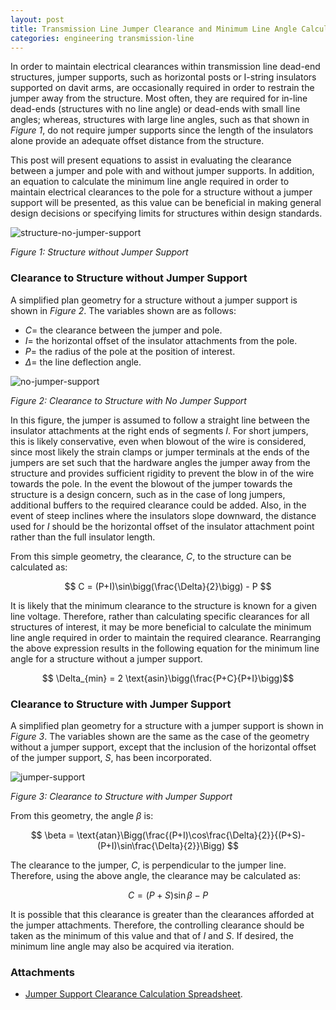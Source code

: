 ```yaml
---
layout: post
title: Transmission Line Jumper Clearance and Minimum Line Angle Calculations
categories: engineering transmission-line
---
```


In order to maintain electrical clearances within transmission line dead-end structures, jumper supports, such as horizontal posts or I-string insulators supported on davit arms, are occasionally required in order to restrain the jumper away from the structure. Most often, they are required for in-line dead-ends (structures with no line angle) or dead-ends with small line angles; whereas, structures with large line angles, such as that shown in *Figure 1*, do not require jumper supports since the length of the insulators alone provide an adequate offset distance from the structure.

This post will present equations to assist in evaluating the clearance between a jumper and pole with and without jumper supports. In addition, an equation to calculate the minimum line angle required in order to maintain electrical clearances to the pole for a structure without a jumper support will be presented, as this value can be beneficial in making general design decisions or specifying limits for structures within design standards.

![structure-no-jumper-support](https://lh3.googleusercontent.com/LOpdcT-kLXAGsSl1MgOvMSXPbe20ePtbSAiIGTX2kDTsqSPxD-oqdmVhMSbZJ8eCRd7hqbBv0oepSsK5L3k-_VEBzFYyiFj7SMkdxKvhAvjYwC0q9EGocUMfx-GzJXVTRhIEjKVwOw=w2400)

*Figure 1: Structure without Jumper Support*

<!--excerpt-->

### Clearance to Structure without Jumper Support

A simplified plan geometry for a structure without a jumper support is shown in *Figure 2*. The variables shown are as follows:

* $C=$ the clearance between the jumper and pole.
* $I=$ the horizontal offset of the insulator attachments from the pole.
* $P=$ the radius of the pole at the position of interest.
* $\Delta=$ the line deflection angle.

![no-jumper-support](https://lh3.googleusercontent.com/Fdob-ydGIO6cwIxqHylR5OcxcTdrCLTP1ZfKBp73CzO4CJ3H-_uschhp6gz5vWGsnYqiiMC1QTAkF2rLw0QA4heog3GVSEasAFSweGd2UvwMXzHEPBYf017iHdmfkdA3HVMSY9Jyjg=w2400)

*Figure 2: Clearance to Structure with No Jumper Support*

In this figure, the jumper is assumed to follow a straight line between the insulator attachments at the right ends of segments $I$. For short jumpers, this is likely conservative, even when blowout of the wire is considered, since most likely the strain clamps or jumper terminals at the ends of the jumpers are set such that the hardware angles the jumper away from the structure and provides sufficient rigidity to prevent the blow in of the wire towards the pole. In the event the blowout of the jumper towards the structure is a design concern, such as in the case of long jumpers, additional buffers to the required clearance could be added. Also, in the event of steep inclines where the insulators slope downward, the distance used for $I$ should be the horizontal offset of the insulator attachment point rather than the full insulator length.

From this simple geometry, the clearance, $C$, to the structure can be calculated as:

$$ C = (P+I)\sin\bigg(\frac{\Delta}{2}\bigg) - P $$

It is likely that the minimum clearance to the structure is known for a given line voltage. Therefore, rather than calculating specific clearances for all structures of interest, it may be more beneficial to calculate the minimum line angle required in order to maintain the required clearance. Rearranging the above expression results in the following equation for the minimum line angle for a structure without a jumper support.

$$ \Delta_{min} = 2 \text{asin}\bigg(\frac{P+C}{P+I}\bigg)$$


### Clearance to Structure with Jumper Support

A simplified plan geometry for a structure with a jumper support is shown in *Figure 3*. The variables shown are the same as the case of the geometry without a jumper support, except that the inclusion of the horizontal offset of the jumper support, $S$, has been incorporated.

![jumper-support](https://lh3.googleusercontent.com/6L_pDnMP4krlPHuqfx6YvH-qaJJWhYfEJrOjyF4AINaA71C9Yujb2MJpN9ILdTQPNF22NF5oWLCiUN7bQLFMFOcuOTKJnLsm9IoN6xGCq9M6LhuHOJkGPGoAUXu8m_ej_tTklOPi2g=w2400)

*Figure 3: Clearance to Structure with Jumper Support*

From this geometry, the angle $\beta$ is:

$$ \beta = \text{atan}\Bigg(\frac{(P+I)\cos\frac{\Delta}{2}}{(P+S)-(P+I)\sin\frac{\Delta}{2}}\Bigg) $$

The clearance to the jumper, $C$, is perpendicular to the jumper line. Therefore, using the above angle, the clearance may be calculated as:

$$ C = (P+S)\sin\beta - P $$

It is possible that this clearance is greater than the clearances afforded at the jumper attachments. Therefore, the controlling clearance should be taken as the minimum of this value and that of $I$ and $S$. If desired, the minimum line angle may also be acquired via iteration.

### Attachments

* [Jumper Support Clearance Calculation Spreadsheet](https://docs.google.com/spreadsheets/d/15kK1xN_rxp32nFb_gX_IJxdkhPSM7J-ZyGPG0tYTuEs/edit?usp=sharing).
